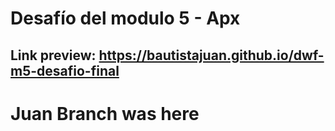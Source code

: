 # Desafío del modulo 5 - Apx

## Link preview: https://bautistajuan.github.io/dwf-m5-desafio-final

# Juan Branch was here
